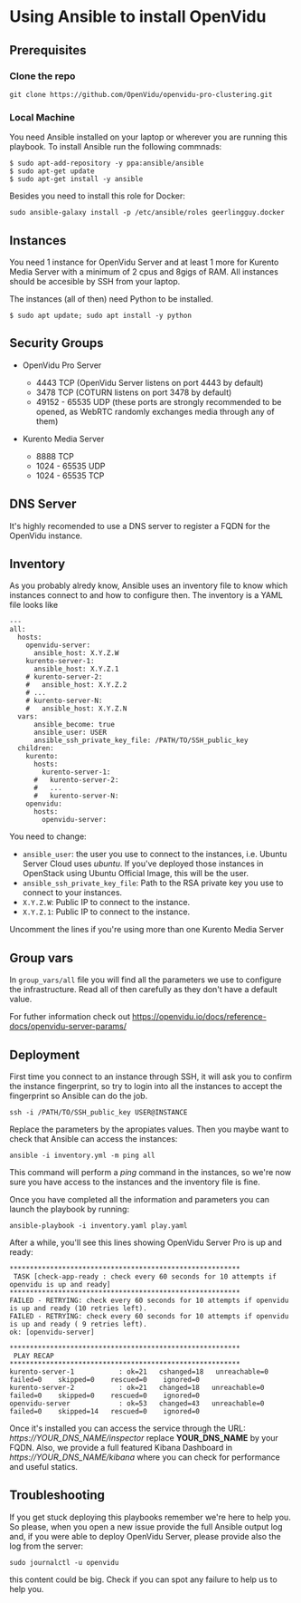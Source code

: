# Using Ansible to install OpenVidu

## Prerequisites

### Clone the repo

`git clone https://github.com/OpenVidu/openvidu-pro-clustering.git`

### Local Machine

You need Ansible installed on your laptop or wherever you are running this playbook. To install Ansible run the following commnads:

```
$ sudo apt-add-repository -y ppa:ansible/ansible
$ sudo apt-get update 
$ sudo apt-get install -y ansible
```

Besides you need to install this role for Docker:

`sudo ansible-galaxy install -p /etc/ansible/roles geerlingguy.docker`

## Instances

You need 1 instance for OpenVidu Server and at least 1 more for Kurento Media Server with a minimum of 2 cpus and 8gigs of RAM. All instances should be accesible by SSH from your laptop.

The instances (all of then) need Python to be installed.

`$ sudo apt update; sudo apt install -y python`

## Security Groups

* OpenVidu Pro Server

  - 4443 TCP (OpenVidu Server listens on port 4443 by default)
  - 3478 TCP (COTURN listens on port 3478 by default)
  - 49152 - 65535 UDP (these ports are strongly recommended to be opened, as WebRTC randomly exchanges media through any of them)

* Kurento Media Server

  - 8888 TCP
  - 1024 - 65535 UDP
  - 1024 - 65535 TCP

## DNS Server

It's highly recomended to use a DNS server to register a FQDN for the OpenVidu instance.

## Inventory

As you probably alredy know, Ansible uses an inventory file to know which instances connect to and how to configure then. The inventory is a YAML file looks like

```
---
all:
  hosts:
    openvidu-server:
      ansible_host: X.Y.Z.W
    kurento-server-1:
      ansible_host: X.Y.Z.1
    # kurento-server-2:
    #   ansible_host: X.Y.Z.2
    # ...
    # kurento-server-N:
    #   ansible_host: X.Y.Z.N
  vars:
      ansible_become: true
      ansible_user: USER
      ansible_ssh_private_key_file: /PATH/TO/SSH_public_key
  children:
    kurento:
      hosts:
        kurento-server-1:
      #   kurento-server-2:
      #   ...
      #   kurento-server-N:
    openvidu:
      hosts:
        openvidu-server:
```

You need to change:

  - `ansible_user`: the user you use to connect to the instances, i.e. Ubuntu Server Cloud uses _ubuntu_. If you've deployed those instances in OpenStack using Ubuntu Official Image, this will be the user. 
  - `ansible_ssh_private_key_file`: Path to the RSA private key you use to connect to your instances.
  - `X.Y.Z.W`: Public IP to connect to the instance.
  - `X.Y.Z.1`: Public IP to connect to the instance.

Uncomment the lines if you're using more than one Kurento Media Server

## Group vars

In `group_vars/all` file you will find all the parameters we use to configure the infrastructure. Read all of then carefully as they don't have a default value.

For futher information check out https://openvidu.io/docs/reference-docs/openvidu-server-params/

## Deployment

First time you connect to an instance through SSH, it will ask you to confirm the instance fingerprint, so try to login into all the instances to accept the fingerprint so Ansible can do the job.

`ssh -i /PATH/TO/SSH_public_key USER@INSTANCE`

Replace the parameters by the apropiates values. Then you maybe want to check that Ansible can access the instances:

`ansible -i inventory.yml -m ping all`

This command will perform a _ping_ command in the instances, so we're now sure you have access to the instances and the inventory file is fine.

Once you have completed all the information and parameters you can launch the playbook by running:

`ansible-playbook -i inventory.yaml play.yaml`

After a while, you'll see this lines showing OpenVidu Server Pro is up and ready:

```
*********************************************************
 TASK [check-app-ready : check every 60 seconds for 10 attempts if openvidu is up and ready] 
*********************************************************
FAILED - RETRYING: check every 60 seconds for 10 attempts if openvidu is up and ready (10 retries left).
FAILED - RETRYING: check every 60 seconds for 10 attempts if openvidu is up and ready ( 9 retries left).
ok: [openvidu-server]

*********************************************************
 PLAY RECAP 
*********************************************************
kurento-server-1           : ok=21   cshanged=18   unreachable=0    failed=0    skipped=0    rescued=0    ignored=0   
kurento-server-2           : ok=21   changed=18   unreachable=0    failed=0    skipped=0    rescued=0    ignored=0   
openvidu-server            : ok=53   changed=43   unreachable=0    failed=0    skipped=14   rescued=0    ignored=0   
```

Once it's installed you can access the service through the URL: _https://YOUR_DNS_NAME/inspector_ replace **YOUR_DNS_NAME** by your FQDN. Also, we provide a full featured Kibana Dashboard in _https://YOUR_DNS_NAME/kibana_ where you can check for performance and useful statics.

## Troubleshooting

If you get stuck deploying this playbooks remember we're here to help you. So please, when you open a new issue provide the full Ansible output log and, if you were able to deploy OpenVidu Server, please provide also the log from the server:

`sudo journalctl -u openvidu`

this content could be big. Check if you can spot any failure to help us to help you.
